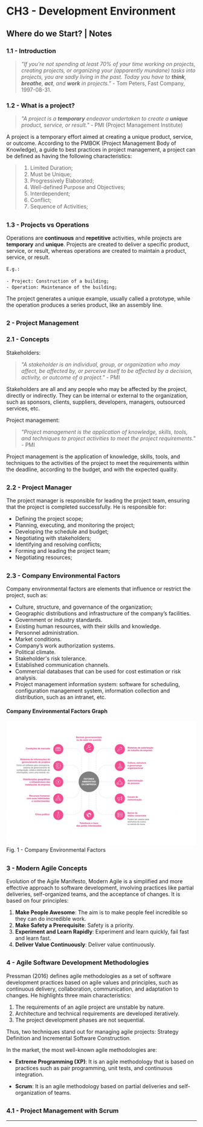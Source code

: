 # CH3 - Development Environment
## Where do we Start? | Notes
### 1.1 - Introduction

> _"If you’re not spending at least 70% of your time working on projects, creating
 projects, or organizing your (apparently mundane) tasks into projects, you are
 sadly living in the past. Today you have to **think**, **breathe**, **act**, and
 **work** in projects."_ - Tom Peters, Fast Company, 1997-08-31.

### 1.2 - What is a project?

> _"A project is a **temporary** endeavor undertaken to create a **unique** product,
 service, or result."_ - PMI (Project Management Institute)

A project is a temporary effort aimed at creating a unique product, service, or
outcome. According to the PMBOK (Project Management Body of Knowledge), a guide to
best practices in project management, a project can be defined as having the
following characteristics:

> 1. Limited Duration;
> 2. Must be Unique;
> 3. Progressively Elaborated;
> 4. Well-defined Purpose and Objectives;
> 5. Interdependent;
> 6. Conflict;
> 7. Sequence of Activities;

##

### 1.3 - Projects vs Operations

Operations are **continuous** and **repetitive** activities, while projects are
**temporary** and **unique**. Projects are created to deliver a specific product,
service, or result, whereas operations are created to maintain a product, service,
or result.

```plaintext
E.g.:

- Project: Construction of a building;
- Operation: Maintenance of the building;
```

The project generates a unique example, usually called a prototype, while the
operation produces a series product, like an assembly line.

##

### 2 - Project Management

### 2.1 - Concepts

Stakeholders:
> _"A stakeholder is an individual, group, or organization who may affect, be affected by, or perceive itself to be affected by a decision, activity, or outcome of a project."_ - PMI

Stakeholders are all and any people who may be affected by the project, directly or indirectly. They can be internal or external to the organization, such as sponsors, clients, suppliers, developers, managers, outsourced services, etc.

Project management:
> _"Project management is the application of knowledge, skills, tools, and techniques to project activities to meet the project requirements."_ - PMI

Project management is the application of knowledge, skills, tools, and techniques to the activities of the project to meet the requirements within the deadline, according to the budget, and with the expected quality.

##

### 2.2 - Project Manager

The project manager is responsible for leading the project team, ensuring that the project is completed successfully. He is responsible for:

- Defining the project scope;
- Planning, executing, and monitoring the project;
- Developing the schedule and budget;
- Negotiating with stakeholders;
- Identifying and resolving conflicts;
- Forming and leading the project team;
- Negotiating resources;

##

### 2.3 - Company Environmental Factors

Company environmental factors are elements that influence or restrict the project, such as:

- Culture, structure, and governance of the organization;
- Geographic distributions and infrastructure of the company’s facilities.
- Government or industry standards.
- Existing human resources, with their skills and knowledge.
- Personnel administration.
- Market conditions.
- Company’s work authorization systems.
- Political climate.
- Stakeholder's risk tolerance.
- Established communication channels.
- Commercial databases that can be used for cost estimation or risk analysis.
- Project management information system: software for scheduling, configuration management system,
  information collection and distribution, such as an intranet, etc.

#### Company Environmental Factors Graph

![company-environmental-factors.png](assets/company-environmental-factors.png)
Fig. 1 - Company Environmental Factors

##

### 3 - Modern Agile Concepts

Evolution of the Agile Manifesto, Modern Agile is a simplified and more effective approach to software development, involving practices like partial deliveries, self-organized teams, and the acceptance of changes. It is based on four principles:

1. **Make People Awesome**: The aim is to make people feel incredible so they can do incredible work.
2. **Make Safety a Prerequisite**: Safety is a priority.
3. **Experiment and Learn Rapidly**: Experiment and learn quickly, fail fast and learn fast.
4. **Deliver Value Continuously**: Deliver value continuously.

##

### 4 - Agile Software Development Methodologies

Pressman (2016) defines agile methodologies as a set of software development practices based on agile values and principles, such as continuous delivery, collaboration, communication, and adaptation to changes. He highlights three main characteristics:

1. The requirements of an agile project are unstable by nature.
2. Architecture and technical requirements are developed iteratively.
3. The project development phases are not sequential.

Thus, two techniques stand out for managing agile projects: Strategy Definition and Incremental Software Construction.

In the market, the most well-known agile methodologies are:

- **Extreme Programming (XP)**: It is an agile methodology that is based on practices such as pair programming, unit tests, and continuous integration.

- **Scrum**: It is an agile methodology based on partial deliveries and self-organization of teams.

##

### 4.1 - Project Management with Scrum



---
